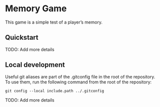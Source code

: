 # Memory Game

This game is a simple test of a player’s memory.

## Quickstart

TODO: Add more details

## Local development

Useful git aliases are part of the .gitconfig file in the root of the repository. To use them, run the following command from the root of the repository:

`git config --local include.path ../.gitconfig`

TODO: Add more details
